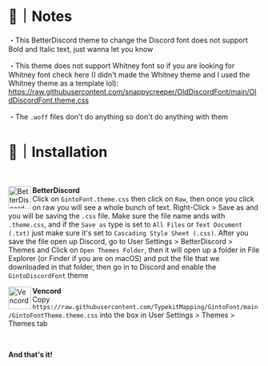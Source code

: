 # 📝｜Notes
・This BetterDiscord theme to change the Discord font does not support Bold and Italic text, just wanna let you know

・This theme does not support Whitney font so if you are looking for Whitney font check here (I didn't made the Whitney theme and I used the Whitney theme as a template lol): https://raw.githubusercontent.com/snappycreeper/OldDiscordFont/main/OldDiscordFont.theme.css

・The `.woff` files don't do anything so don't do anything with them
# 📲｜Installation
<br/>
<div align="left">
    <img align="left" src="https://i.imgur.com/LPH05EO.png" alt="BetterDiscord" width="45" height="45">
    <b><p align="left">BetterDiscord</b>
    <br/>Click on <code>GintoFont.theme.css</code> then click on <code>Raw</code>, then once you click on raw you will see a whole bunch of text. Right-Click > Save as and you will be saving the <code>.css</code> file. Make sure the file name ands with <code>.theme.css</code>, and if the <code>Save as</code> type is set to <code>All Files</code> or <code>Text Document (.txt)</code> just make sure it's set to <code>Cascading Style Sheet (.css)</code>. After you save the file open up Discord, go to User Settings > BetterDiscord > Themes and Click on <code>Open Themes Folder</code>, then it will open up a folder in File Explorer (or Finder if you are on macOS) and put the file that we downloaded in that folder, then go in to Discord and enable the <code>GintoDiscordFont</code> theme
</div>

<div align="left">
    <img align="left" src="https://i.imgur.com/fXYKU5q.png" alt="Vencord" width="45" height="45">
    <b><p align="left">Vencord</b>
    <br/>Copy <code>https://raw.githubusercontent.com/TypekitMapping/GintoFont/main/GintoFontTheme.theme.css</code> into the box in User Settings > Themes > Themes tab </p>
</div><br/>

**And that's it!**
